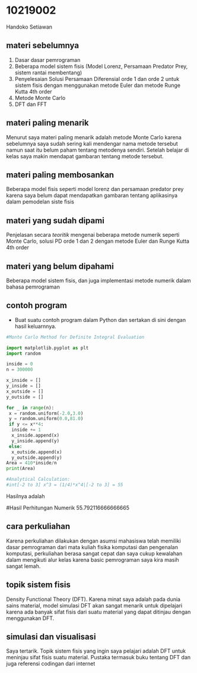 # 10219002
Handoko Setiawan


## materi sebelumnya
1. Dasar dasar pemrograman
2. Beberapa model sistem fisis (Model Lorenz, Persamaan Predator Prey, sistem rantai membentang)
3. Penyelesaian Solusi Persamaan Diferensial orde 1 dan orde 2 untuk sistem fisis dengan menggunakan metode Euler dan metode Runge Kutta 4th order
4. Metode Monte Carlo
5. DFT dan FFT


## materi paling menarik
Menurut saya materi paling menarik adalah metode Monte Carlo karena sebelumnya saya sudah sering kali mendengar nama metode tersebut namun saat itu belum paham tentang metodenya sendiri. Setelah belajar di kelas saya makin mendapat gambaran tentang metode tersebut.


## materi paling membosankan
Beberapa model fisis seperti model lorenz dan persamaan predator prey karena saya belum dapat mendapatkan gambaran tentang aplikasinya dalam pemodelan siste fisis


## materi yang sudah dipami
Penjelasan secara *teoritik* mengenai beberapa metode numerik seperti Monte Carlo, solusi PD orde 1 dan 2 dengan metode Euler dan Runge Kutta 4th order


## materi yang belum dipahami
Beberapa model sistem fisis, dan juga implementasi metode numerik dalam bahasa pemrograman


## contoh program
+ Buat suatu contoh program dalam Python dan sertakan di sini dengan hasil keluarnnya.

```python
#Monte Carlo Method for Definite Integral Evaluation

import matplotlib.pyplot as plt
import random

inside = 0
n = 300000

x_inside = []
y_inside = []
x_outside = []
y_outside = []

for _ in range(n):
 x = random.uniform(-2.0,3.0)
 y = random.uniform(0.0,81.0)
 if y <= x**4:
  inside += 1
  x_inside.append(x)
  y_inside.append(y)
 else:
  x_outside.append(x)
  y_outside.append(y)
Area = 410*inside/n
print(Area)

#Analytical Calculation:
#int[-2 to 3] x^3 = (1/4)*x^4|[-2 to 3] = 55
```

Hasilnya adalah

#Hasil Perhitungan Numerik
55.792116666666665

## cara perkuliahan
Karena perkuliahan dilakukan dengan asumsi mahasiswa telah memiliki dasar pemrograman dari mata kuliah fisika komputasi dan pengenalan komputasi, perkuliahan berasa sangat cepat dan saya cukup kewalahan dalam mengikuti alur kelas karena basic pemrograman saya kira masih sangat lemah. 


## topik sistem fisis
Density Functional Theory (DFT). Karena minat saya adalah pada dunia sains material, model simulasi DFT akan sangat menarik untuk dipelajari karena ada banyak sifat fisis dari suatu material yang dapat ditinjau dengan menggunakan DFT.


## simulasi dan visualisasi
Saya tertarik. Topik sistem fisis yang ingin saya pelajari adalah DFT untuk meninjau sifat fisis suatu material. Pustaka termasuk buku tentang DFT dan juga referensi codingan dari internet
